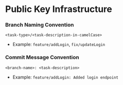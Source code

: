 # Public Key Infrastructure

### Branch Naming Convention

`<task-type>/<task-description-in-camelCase>`  

- Example: `feature/addLogin`, `fix/updateLogin`


### Commit Message Convention

`<branch-name>: <task-description>`  

- Example: `feature/addLogin: Added login endpoint`
